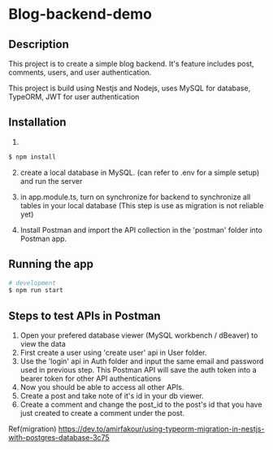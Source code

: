 # Blog-backend-demo

## Description
This project is to create a simple blog backend. It's feature includes post, comments, users, and user authentication.

This project is build using Nestjs and Nodejs, uses MySQL for database, TypeORM, JWT for user authentication

## Installation
1. 
```bash
$ npm install
```

2. create a local database in MySQL. (can refer to .env for a simple setup) and run the server

3. in app.module.ts, turn on synchronize for backend to synchronize all tables in your local database (This step is use as migration is not reliable yet)

4. Install Postman and import the API collection in the 'postman' folder into Postman app.


## Running the app

```bash
# development
$ npm run start
```

## Steps to test APIs in Postman
1. Open your prefered database viewer (MySQL workbench / dBeaver) to view the data
2. First create a user using 'create user' api in User folder.
3. Use the 'login' api in Auth folder and input the same email and password used in previous step. This Postman API will save the auth token into a bearer token for other API authentications
4. Now you should be able to access all other APIs.
5. Create a post and take note of it's id in your db viewer.
6. Create a comment and change the post_id to the post's id that you have just created to create a comment under the post.


Ref(migration)
https://dev.to/amirfakour/using-typeorm-migration-in-nestjs-with-postgres-database-3c75